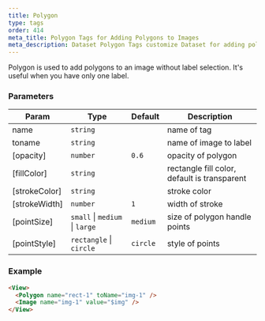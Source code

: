 ```yaml
---
title: Polygon
type: tags
order: 414
meta_title: Polygon Tags for Adding Polygons to Images
meta_description: Dataset Polygon Tags customize Dataset for adding polygons to images for machine learning and data science projects.
---
```


Polygon is used to add polygons to an image without label selection. It's useful when you have only one label.

### Parameters

| Param | Type | Default | Description |
| --- | --- | --- | --- |
| name | <code>string</code> |  | name of tag |
| toname | <code>string</code> |  | name of image to label |
| [opacity] | <code>number</code> | <code>0.6</code> | opacity of polygon |
| [fillColor] | <code>string</code> |  | rectangle fill color, default is transparent |
| [strokeColor] | <code>string</code> |  | stroke color |
| [strokeWidth] | <code>number</code> | <code>1</code> | width of stroke |
| [pointSize] | <code>small</code> \| <code>medium</code> \| <code>large</code> | <code>medium</code> | size of polygon handle points |
| [pointStyle] | <code>rectangle</code> \| <code>circle</code> | <code>circle</code> | style of points |

### Example
```html
<View>
  <Polygon name="rect-1" toName="img-1" />
  <Image name="img-1" value="$img" />
</View>
```
